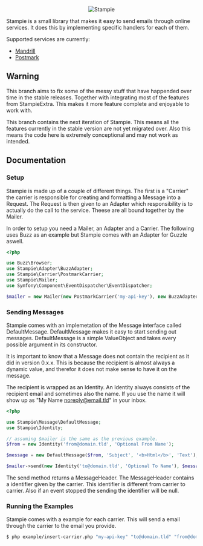 <p align="center">
    <img src="https://raw.github.com/henrikbjorn/Stampie/next-version/doc/logo.png" alt="Stampie" />
</p>


Stampie is a small library that makes it easy to send emails through online services. It does this by
implementing specific handlers for each of them.

Supported services are currently:

 * [Mandrill](https://www.mandrill.com/)
 * [Postmark](https://postmarkapp.com/)


Warning
-------

This branch aims to fix some of the messy stuff that have happended over time in the stable releases.
Together with integrating most of the features from StampieExtra. This makes it more feature complete
and enjoyable to work with.

This branch contains the next iteration of Stampie. This means all the features currently in the
stable version are not yet migrated over. Also this means the code here is extremely conceptional
and may not work as intended.

Documentation
--------------

### Setup

Stampie is made up of a couple of different things. The first is a "Carrier" the carrier is responsible
for creating and formatting a Message into a Request. The Request is then given to an Adapter which
responsibility is to actually do the call to the service. Theese are all bound together by the Mailer.

In order to setup you need a Mailer, an Adapter and a Carrier. The following uses Buzz as an example
but Stampie comes with an Adapter for Guzzle aswell.

``` php
<?php

use Buzz\Browser;
use Stampie\Adapter\BuzzAdapter;
use Stampie\Carrier\PostmarkCarrier;
use Stampie\Mailer;
use Symfony\Component\EventDispatcher\EventDispatcher;

$mailer = new Mailer(new PostmarkCarrier('my-api-key'), new BuzzAdapter(new Browser), new EventDispatcher);
```

### Sending Messages

Stampie comes with an implemetation of the Message interface called DefaultMessage. DefaultMessage makes it
easy to start sending out messages. DefaultMessage is a simple ValueObject and takes every possible argument
in its constructor.

It is important to know that a Message does not contain the recipient as it did in version 0.x.x. This is because
the recipient is almost always a dynamic value, and therefor it does not make sense to have it on the message.

The recipient is wrapped as an Identity. An Identity always consists of the recipient email and sometimes also the
name. If you use the name it will show up as "My Name <noreply@email.tld>" in your inbox.

``` php
<?php

use Stampie\Message\DefaultMessage;
use Stampie\Identity;

// assuming $mailer is the same as the previous example.
$from = new Identity('from@domain.tld', 'Optional From Name');

$message = new DefaultMessage($from, 'Subject', '<b>Html</b>', 'Text');

$mailer->send(new Identity('to@domain.tld', 'Optional To Name'), $message);
```

The send method returns a MessageHeader. The MessageHeader contains a identifier given by the carrier. This identifier
is different from carrier to carrier. Also if an event stopped the sending the identifier will be null.

### Running the Examples

Stampie comes with a example for each carrier. This will send a email through the carrier to the email you provide.

``` bash
$ php example/insert-carrier.php "my-api-key" "to@domain.tld" "from@domain.tld"
```
